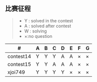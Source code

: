 ## 比赛征程
> * Y : solved in the contest
> * A : solved after contest
> * W : solving
> * ×:no question


  \# |  A  |  B  |  C  |  D  |  E  |  F  |  G  
---|---|---|---|---|---|---|---
| contest14 | Y | Y | Y | A | A | × | ×
| contest15 | Y | Y | A |A | A |×|×
| xjoi749 | Y | Y | Y | Y | × | × | ×
